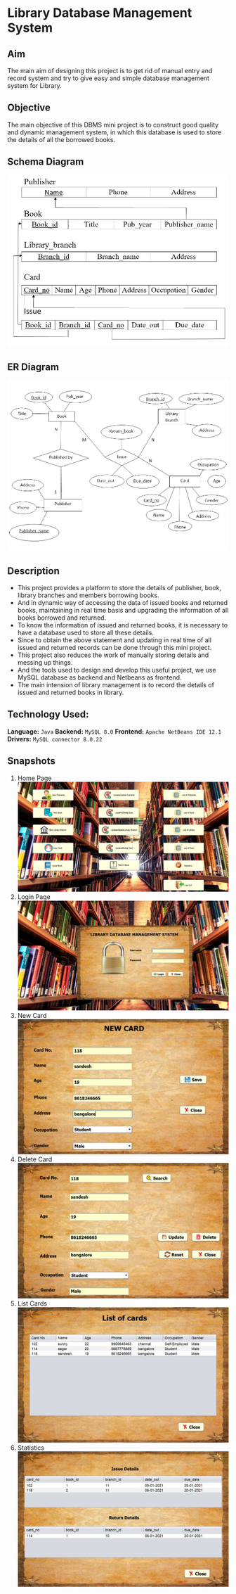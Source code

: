 # Library Database Management System

## Aim

The main aim of designing this project is to get rid of manual entry and record system and try to give easy and simple database management system for Library.


## Objective

The main objective of this DBMS mini project is to construct good quality and dynamic management system, in which this database is used to store the details of all the borrowed books.

## Schema Diagram

![Schema](https://github.com/sandeshtiwari16/library-database-management-system/blob/main/snapshots/schema.JPG)

## ER Diagram

![ER](https://github.com/sandeshtiwari16/library-database-management-system/blob/main/snapshots/er.JPG)

## Description

- This project provides a platform to store the details of publisher, book, library branches and members borrowing books.
- And in dynamic way of accessing the data of issued books and returned books, maintaining in real time basis and upgrading the information of all books borrowed and returned.
- To know the information of issued and returned books, it is necessary to have a database used to store all these details. 
- Since to obtain the above statement and updating in real time of all issued and returned records can be done through this mini project. 
- This project also reduces the work of manually storing details and messing up things.
- And the tools used to design and develop this useful project, we use MySQL database as backend and Netbeans as frontend. 
- The main intension of library management is to record the details of issued and returned books in library.



## Technology Used:
**Language:** `Java`
**Backend:** `MySQL 8.0`
**Frontend:** `Apache NetBeans IDE 12.1`
**Drivers:** `MySQL connector 8.0.22`

## Snapshots

1. Home Page ![home](https://github.com/sandeshtiwari16/library-database-management-system/blob/main/snapshots/home%20page.JPG)
2. Login Page ![login](https://github.com/sandeshtiwari16/library-database-management-system/blob/main/snapshots/login%20page.JPG)
3. New Card ![new](https://github.com/sandeshtiwari16/library-database-management-system/blob/main/snapshots/new%20card.JPG)
4. Delete Card ![delete](https://github.com/sandeshtiwari16/library-database-management-system/blob/main/snapshots/delete%20card.JPG)
5. List Cards ![list](https://github.com/sandeshtiwari16/library-database-management-system/blob/main/snapshots/list%20of%20card.JPG)
6. Statistics ![stats](https://github.com/sandeshtiwari16/library-database-management-system/blob/main/snapshots/statistics.JPG)

